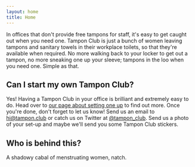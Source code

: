 ```yaml
---
layout: home
title: Home
---
```

In offices that don't provide free tampons for staff, it's easy to get caught out when you need one. Tampon Club is just a bunch of women leaving tampons and sanitary towels in their workplace toilets, so that they're available when required. No more walking back to your locker to get out a tampon, no more sneaking one up your sleeve; tampons in the loo when you need one. Simple as that.

## Can I start my own Tampon Club?
Yes! Having a Tampon Club in your office is brilliant and extremely easy to do. Head over to [our page about setting one up](setting-up-a-tampon-club) to find out more. Once you're done, don't forget to let us know! Send us an email to [hi@tampon.club](mailto:hi@tampon.club) or catch us on Twitter at [@tampon_club](http://twitter.com/tampon_club). Send us a photo of your set-up and maybe we'll send you some Tampon Club stickers.

## Who is behind this?
A shadowy cabal of menstruating women, natch.
